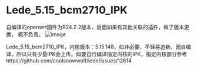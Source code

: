 # Lede_5.15_bcm2710_IPK
自编译的openwrt固件为R24.2.2版本，后面如果有其他关联的插件，做了版本更换，
概不负责。
![image](https://github.com/user-attachments/assets/88325976-294b-4b7f-ace3-d602f9efd016)

Lede_5.15_bcm2710_IPK，内核版本：5.15.148，如非必要，不轻易追新。因自编译，所以只有少量IPK会上传。如要自行编译指定内核的IPK，指定内核部分参考https://github.com/coolsnowwolf/lede/issues/12614
